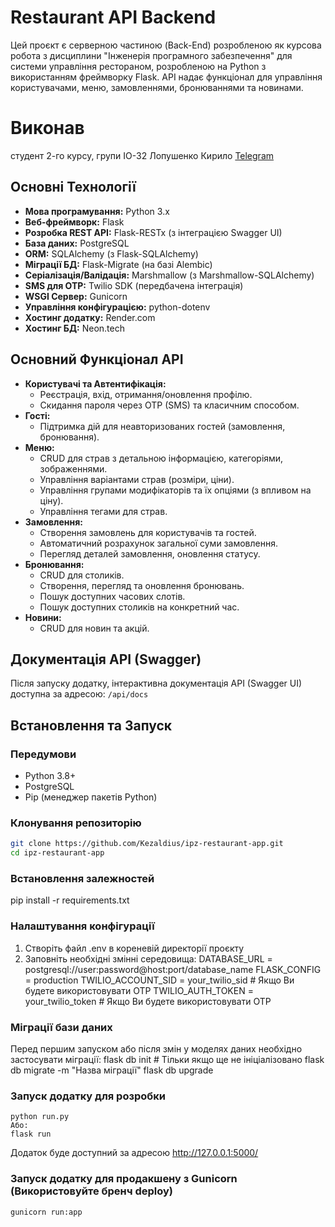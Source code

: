 # Restaurant API Backend

Цей проєкт є серверною частиною (Back-End) розробленою як курсова робота з дисциплини "Інженерія програмного забезпечення" для системи управління рестораном, розробленою на Python з використанням фреймворку Flask. API надає функціонал для управління користувачами, меню, замовленнями, бронюваннями та новинами.

# Виконав
студент 2-го курсу, групи ІО-32 Лопушенко Кирило [Telegram](https://t.me/kezald)  

## Основні Технології

*   **Мова програмування:** Python 3.x
*   **Веб-фреймворк:** Flask
*   **Розробка REST API:** Flask-RESTx (з інтеграцією Swagger UI)
*   **База даних:** PostgreSQL
*   **ORM:** SQLAlchemy (з Flask-SQLAlchemy)
*   **Міграції БД:** Flask-Migrate (на базі Alembic)
*   **Серіалізація/Валідація:** Marshmallow (з Marshmallow-SQLAlchemy)
*   **SMS для OTP:** Twilio SDK (передбачена інтеграція)
*   **WSGI Сервер:** Gunicorn
*   **Управління конфігурацією:** python-dotenv
*   **Хостинг додатку:** Render.com
*   **Хостинг БД:** Neon.tech

## Основний Функціонал API

*   **Користувачі та Автентифікація:**
    *   Реєстрація, вхід, отримання/оновлення профілю.
    *   Скидання пароля через OTP (SMS) та класичним способом.
*   **Гості:**
    *   Підтримка дій для неавторизованих гостей (замовлення, бронювання).
*   **Меню:**
    *   CRUD для страв з детальною інформацією, категоріями, зображеннями.
    *   Управління варіантами страв (розміри, ціни).
    *   Управління групами модифікаторів та їх опціями (з впливом на ціну).
    *   Управління тегами для страв.
*   **Замовлення:**
    *   Створення замовлень для користувачів та гостей.
    *   Автоматичний розрахунок загальної суми замовлення.
    *   Перегляд деталей замовлення, оновлення статусу.
*   **Бронювання:**
    *   CRUD для столиків.
    *   Створення, перегляд та оновлення бронювань.
    *   Пошук доступних часових слотів.
    *   Пошук доступних столиків на конкретний час.
*   **Новини:**
    *   CRUD для новин та акцій.

## Документація API (Swagger)

Після запуску додатку, інтерактивна документація API (Swagger UI) доступна за адресою:
`/api/docs`

## Встановлення та Запуск

### Передумови

*   Python 3.8+
*   PostgreSQL
*   Pip (менеджер пакетів Python)

### Клонування репозиторію

```bash
git clone https://github.com/Kezaldius/ipz-restaurant-app.git
cd ipz-restaurant-app

```
### Встановлення залежностей
pip install -r requirements.txt

### Налаштування конфігурації

1. Створіть файл .env в кореневій директорії проєкту 
2. Заповніть необхідні змінні середовища:
     DATABASE_URL = postgresql://user:password@host:port/database_name
     FLASK_CONFIG = production
     TWILIO_ACCOUNT_SID = your_twilio_sid  # Якщо Ви будете використовувати OTP
     TWILIO_AUTH_TOKEN = your_twilio_token # Якщо Ви будете використовувати OTP
### Міграції бази даних
Перед першим запуском або після змін у моделях даних необхідно застосувати міграції:
    flask db init  # Тільки якщо ще не ініціалізовано 
    flask db migrate -m "Назва міграції"
    flask db upgrade
### Запуск додатку для розробки
    python run.py
    Або:
    flask run
Додаток буде доступний за адресою http://127.0.0.1:5000/
### Запуск додатку для продакшену з Gunicorn (Використовуйте бренч deploy)
    gunicorn run:app
